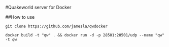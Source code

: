 #Quakeworld server for Docker

##How to use
```
git clone https://github.com/jamesla/qwdocker
```
```
docker build -t "qw" . && docker run -d -p 28501:28501/udp --name "qw" -t qw
```
